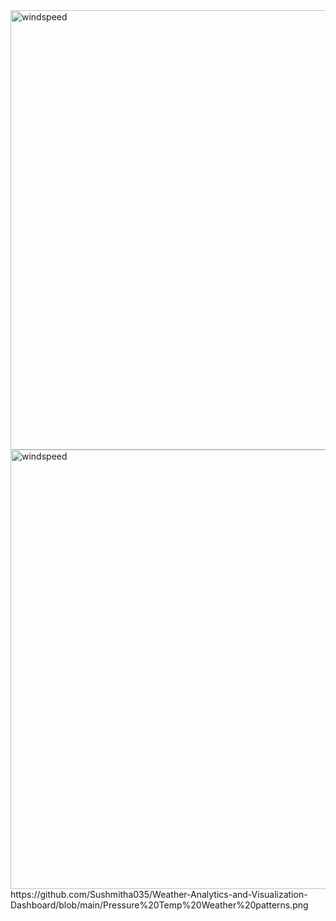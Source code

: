 <img width="1339" height="703" alt="windspeed" src="https://github.com/user-attachments/assets/688378f3-f64c-4a96-9943-d3dd1ddbae9d" />
<img width="1339" height="703" alt="windspeed" src="https://github.com/user-attachments/assets/4db1f6b2-2d0f-4697-9a33-4d275ea300f1" />
https://github.com/Sushmitha035/Weather-Analytics-and-Visualization-Dashboard/blob/main/Pressure%20Temp%20Weather%20patterns.png
